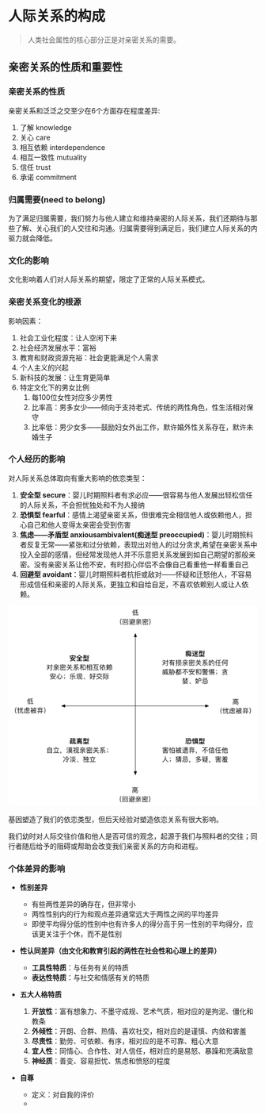 # 人际关系的构成

> 人类社会属性的核心部分正是对亲密关系的需要。

## 亲密关系的性质和重要性

### 亲密关系的性质

亲密关系和泛泛之交至少在6个方面存在程度差异:

1. 了解 knowledge
2. 关心 care
3. 相互依赖 interdependence
4. 相互一致性 mutuality
5. 信任 trust
6. 承诺 commitment

### 归属需要(need to belong)

为了满足归属需要，我们努力与他人建立和维持亲密的人际关系，我们还期待与那些了解、关心我们的人交往和沟通。归属需要得到满足后，我们建立人际关系的内驱力就会降低。

### 文化的影响

文化影响着人们对人际关系的期望，限定了正常的人际关系模式。

### 亲密关系变化的根源

影响因素：

1. 社会工业化程度：让人空闲下来
2. 社会经济发展水平：富裕
3. 教育和财政资源充裕：社会更能满足个人需求
4. 个人主义的兴起
5. 新科技的发展：让生育更简单
6. 特定文化下的男女比例
   1. 每100位女性对应多少男性
   2. 比率高：男多女少——倾向于支持老式、传统的两性角色，性生活相对保守
   3. 比率低：男少女多——鼓励妇女外出工作，默许婚外性关系存在，默许未婚生子

### 个人经历的影响

对人际关系总体取向有重大影响的依恋类型：

1. **安全型 secure**：婴儿时期照料者有求必应——很容易与他人发展出轻松信任的人际关系，不会担忧独处和不为人接纳
2. **恐惧型 fearful**：感情上渴望亲密关系，但很难完全相信他人或依赖他人，担心自己和他人变得太亲密会受到伤害
3. **焦虑——矛盾型 anxiousambivalent(痴迷型 preoccupied)**：婴儿时期照料者反复无常——紧张和过分依赖，表现出对他人的过分贪求,希望在亲密关系中投入全部的感情，但经常发现他人并不乐意把关系发展到如自己期望的那般亲密。没有亲密关系让他不安，有时担心伴侣不会像自己看重他一样看重自己
4. **回避型 avoidant**：婴儿时期照料者抗拒或敌对——怀疑和迁怒他人，不容易形成信任和亲密的人际关系，更独立和自给自足，不喜欢依赖别人或让人依赖。

![依恋双维度图](assets/依恋双维度图.png)



基因塑造了我们的依恋类型，但后天经验对塑造依恋关系有很大影响。

我们幼时对人际交往价值和他人是否可信的观念，起源于我们与照料者的交往；同行者随后给予的阻碍或帮助会改变我们亲密关系的方向和进程。

### 个体差异的影响

- **性别差异**
  - 有些两性差异的确存在，但非常小
  - 两性性别内的行为和观点差异通常远大于两性之间的平均差异
  - 即使平均得分低的性别中也有许多人的得分高于另一性别的平均得分，应该更关注于个休，而不是性别
- **性认同差异（由文化和教育引起的两性在社会性和心理上的差异）**
  - **工具性特质**：与任务有关的特质
  - **表达性特质**：与社交和情感有关的特质

- **五大人格特质**
  1. **开放性**：富有想象力、不墨守成规、艺术气质，相对应的是拘泥、僵化和教条
  2. **外倾性**：开朗、合群、热情、喜欢社交，相对应的是谨慎、内敛和害羞
  3. **尽责性**：勤劳、可依赖、有序，相对应的是不可靠、粗心大意
  4. **宜人性**：同情心、合作性、对人信任，相对应的是易怒、暴躁和充满敌意
  5. **神经质**：善变、容易担忧、焦虑和愤怒的程度

- **自尊**
  - 定义：对自我的评价
  - 

